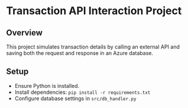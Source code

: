 # Transaction API Interaction Project

## Overview
This project simulates transaction details by calling an external API and saving both the request and response in an Azure database.

## Setup
- Ensure Python is installed.
- Install dependencies: `pip install -r requirements.txt`
- Configure database settings in `src/db_handler.py`

